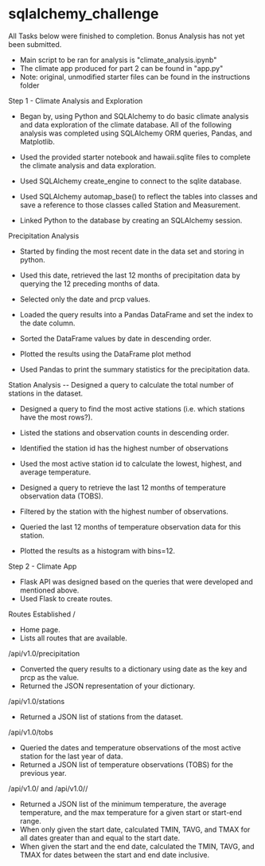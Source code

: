# sqlalchemy_challenge
All Tasks below were finished to completion. Bonus Analysis has not yet been submitted.
- Main script to be ran for analysis is "climate_analysis.ipynb"
- The climate app produced for part 2 can be found in "app.py"
- Note: original, unmodified starter files can be found in the instructions folder

Step 1 - Climate Analysis and Exploration
- Began by, using Python and SQLAlchemy to do basic climate analysis and data exploration of the climate database. All of the following analysis was completed using SQLAlchemy ORM queries, Pandas, and Matplotlib.

- Used the provided starter notebook and hawaii.sqlite files to complete the climate analysis and data exploration.

- Used SQLAlchemy create_engine to connect to the sqlite database.

- Used SQLAlchemy automap_base() to reflect the tables into classes and save a reference to those classes called Station and Measurement.

- Linked Python to the database by creating an SQLAlchemy session.

Precipitation Analysis
- Started by finding the most recent date in the data set and storing in python.

- Used this date, retrieved the last 12 months of precipitation data by querying the 12 preceding months of data.

- Selected only the date and prcp values.

- Loaded the query results into a Pandas DataFrame and set the index to the date column.

- Sorted the DataFrame values by date in descending order.

- Plotted the results using the DataFrame plot method

- Used Pandas to print the summary statistics for the precipitation data.



Station Analysis
-- Designed a query to calculate the total number of stations in the dataset.

- Designed a query to find the most active stations (i.e. which stations have the most rows?).
 
- Listed the stations and observation counts in descending order.

- Identified the station id has the highest number of observations

- Used the most active station id to calculate the lowest, highest, and average temperature. 

- Designed a query to retrieve the last 12 months of temperature observation data (TOBS).

- Filtered by the station with the highest number of observations.

- Queried the last 12 months of temperature observation data for this station.

- Plotted the results as a histogram with bins=12.





Step 2 - Climate App

- Flask API was designed based on the queries that were developed and mentioned above.
- Used Flask to create routes.

Routes Established
/
- Home page.
- Lists all routes that are available.


/api/v1.0/precipitation
- Converted the query results to a dictionary using date as the key and prcp as the value.
- Returned the JSON representation of your dictionary.


/api/v1.0/stations
- Returned a JSON list of stations from the dataset.


/api/v1.0/tobs
- Queried the dates and temperature observations of the most active station for the last year of data.
- Returned a JSON list of temperature observations (TOBS) for the previous year.


/api/v1.0/<start> and /api/v1.0/<start>/<end>
- Returned a JSON list of the minimum temperature, the average temperature, and the max temperature for a given start or start-end range.
- When only given the start date, calculated TMIN, TAVG, and TMAX for all dates greater than and equal to the start date.
- When given the start and the end date, calculated the TMIN, TAVG, and TMAX for dates between the start and end date inclusive.
